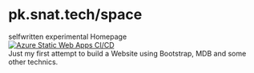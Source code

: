 # pk.snat.tech/space
selfwritten experimental Homepage\
[![Azure Static Web Apps CI/CD](https://github.com/pkostelnik/www/actions/workflows/azure-static-web-apps-gentle-pond-007985710.yml/badge.svg)](https://github.com/pkostelnik/www/actions/workflows/azure-static-web-apps-gentle-pond-007985710.yml)\
Just my first attempt to build a Website using Bootstrap, MDB and some other technics.
